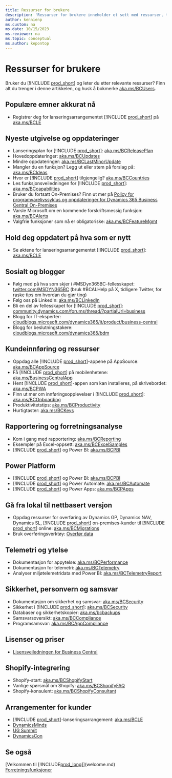 ```yaml
---
title: Ressurser for brukere
description: 'Ressurser for brukere inneholder et sett med ressurser, tjenester og verktøy for å bruke Microsoft Dynamics 365 Business Central.'
author: kennienp
ms.custom: na
ms.date: 10/15/2023
ms.reviewer: na
ms.topic: conceptual
ms.author: kepontop
---
```


# <a name="resources-for-users"></a>Ressurser for brukere

Bruker du [!INCLUDE [prod_short](includes/prod_short.md)] og leter du etter relevante ressurser? Finn alt du trenger i denne artikkelen, og husk å bokmerke [aka.ms/BCUsers](https://aka.ms/BCUsers).

## <a name="hot-topics-right-now"></a>Populære emner akkurat nå

- Registrer deg for lanseringsarrangementet [!INCLUDE [prod_short](includes/prod_short.md)] på [aka.ms/BCLE](https://aka.ms/BCLE)

## <a name="latest-release-and-updates"></a>Nyeste utgivelse og oppdateringer

- Lanseringsplan for [!INCLUDE [prod_short](includes/prod_short.md)]: [aka.ms/BCReleasePlan](https://aka.ms/BCReleasePlan) 
- Hovedoppdateringer: [aka.ms/BCUpdates](https://aka.ms/BCUpdates)
- Mindre oppdateringer: [aka.ms/BCLastMinorUpdate](https://aka.ms/BCLastMinorUpdate) 
- Mangler du en funksjon? Legg ut eller stem på forslag på: [aka.ms/BCIdeas](https://aka.ms/BCIdeas) 
- Hvor er [!INCLUDE [prod_short](includes/prod_short.md)] tilgjengelig? [aka.ms/BCCountries](https://aka.ms/BCCountries)
- Les funksjonsveiledningen for [!INCLUDE [prod_short](includes/prod_short.md)]: [aka.ms/BCcapabilities](https://aka.ms/BCcapabilities)
- Bruker du fortsatt On-Premises? Finn ut mer på [Policy for programvarelivssyklus og oppdateringer for Dynamics 365 Business Central On-Premises](/dynamics365/business-central/dev-itpro/terms/lifecycle-policy-on-premises)
- Varsle Microsoft om en kommende forskriftsmessig funksjon: [aka.ms/BCAlerts](https://aka.ms/BCAlerts)
- Valgfrie funksjoner som nå er obligatoriske: [aka.ms/BCFeatureMgmt](https://aka.ms/BCFeatureMgmt)

## <a name="stay-up-to-date-on-whats-new"></a>Hold deg oppdatert på hva som er nytt

- Se øktene for lanseringsarrangementet [!INCLUDE [prod_short](includes/prod_short.md)]: [aka.ms/BCLE](https://aka.ms/BCLE) 

## <a name="social-and-blogs"></a>Sosialt og blogger

- Følg med på hva som skjer i #MSDyn365BC-fellesskapet: [twitter.com/MSDYN365BC](https://twitter.com/MSDYN365BC) (bruk #BCALHelp på X, tidligere Twitter, for raske tips om hvordan du gjør ting) 
- Følg oss på LinkedIn: [aka.ms/BCLinkedIn](https://aka.ms/BCLinkedIn)
- Bli en del av fellesskapet for [!INCLUDE [prod_short](includes/prod_short.md)]: [community.dynamics.com/forums/thread/?partialUrl=business](https://community.dynamics.com/forums/thread/?partialUrl=business) 
- Blogg for IT-eksperter: [cloudblogs.microsoft.com/dynamics365/it/product/business-central](https://cloudblogs.microsoft.com/dynamics365/it/product/business-central/)
- Blogg for beslutningstakere: [cloudblogs.microsoft.com/dynamics365/bdm](https://cloudblogs.microsoft.com/dynamics365/bdm)

## <a name="customer-onboarding-and-resources"></a>Kundeinnføring og ressurser

- Oppdag alle [!INCLUDE [prod_short](includes/prod_short.md)]-appene på AppSource: [aka.ms/BCAppSource](https://appsource.microsoft.com/marketplace/apps?page=1&product=dynamics-365-business-central)
- Få [!INCLUDE [prod_short](includes/prod_short.md)] på mobilenhetene: [aka.ms/BusinessCentralApp](https://aka.ms/BusinessCentralApp)
- Hent [!INCLUDE [prod_short](includes/prod_short.md)]-appen som kan installeres, på skrivebordet: [aka.ms/BCPWA](https://aka.ms/BCPWA)
- Finn ut mer om innføringsopplevelser i [!INCLUDE [prod_short](includes/prod_short.md)]: [aka.ms/BCOnboarding](https://aka.ms/bconboarding)
- Produktivitetstips: [aka.ms/BCProductivity](https://aka.ms/BCProductivity) 
- Hurtigtaster: [aka.ms/BCKeys](https://aka.ms/BCKeys)

## <a name="reporting-and-business-intelligence"></a>Rapportering og forretningsanalyse

- Kom i gang med rapportering: [aka.ms/BCReporting](https://aka.ms/BCReporting)
- Eksempler på Excel-oppsett: [aka.ms/BCExcelSamples](https://aka.ms/BCExcelSamples)
- [!INCLUDE [prod_short](includes/prod_short.md)] og Power BI: [aka.ms/BCPBI](https://aka.ms/BCPBI)

## <a name="power-platform"></a>Power Platform

- [!INCLUDE [prod_short](includes/prod_short.md)] og Power BI: [aka.ms/BCPBI](https://aka.ms/BCPBI)
- [!INCLUDE [prod_short](includes/prod_short.md)] og Power Automate: [aka.ms/BCAutomate](https://aka.ms/BCAutomate) 
- [!INCLUDE [prod_short](includes/prod_short.md)] og Power Apps: [aka.ms/BCPApps](https://aka.ms/BCPApps)

## <a name="migrating-from-on-premises-to-online"></a>Gå fra lokal til nettbasert versjon

- Oppdag ressurser for overføring av Dynamics GP, Dynamics NAV, Dynamics SL, [!INCLUDE [prod_short](includes/prod_short.md)] on-premises-kunder til [!INCLUDE [prod_short](includes/prod_short.md)] online: [aka.ms/BCMigrations](https://aka.ms/BCMigrations)  
- Bruk overføringsverktøy: [Overfør data](/dynamics365/business-central/dev-itpro/administration/migrate-data) 

## <a name="telemetry-and-performance"></a>Telemetri og ytelse

- Dokumentasjon for appytelse: [aka.ms/BCPerformance](https://aka.ms/BCPerformance)
- Dokumentasjon for telemetri: [aka.ms/BCTelemetry](https://aka.ms/BCTelemetry) 
- Analyser miljøtelemetridata med Power BI: [aka.ms/BCTelemetryReport](https://aka.ms/BCTelemetryReport) 

## <a name="security-privacy-and-compliance"></a>Sikkerhet, personvern og samsvar

- Dokumentasjon om sikkerhet og samsvar: [aka.ms/BCSecurity](https://aka.ms/BCSecurity) 
- Sikkerhet i [!INCLUDE [prod_short](includes/prod_short.md)]: [aka.ms/BCSecurity](https://aka.ms/BCSecurity)
- Databaser og sikkerhetskopier: [aka.ms/bcbackups](https://aka.ms/BCBackups)
- Samsvarsoversikt: [aka.ms/BCCompliance](https://aka.ms/BCCompliance)
- Programsamsvar: [aka.ms/BCAppCompliance](https://aka.ms/BCAppCompliance)

## <a name="licensing-and-pricing"></a>Lisenser og priser

- [Lisensveiledningen for Business Central](https://go.microsoft.com/fwlink/?LinkId=866544&clcid=0x409)

## <a name="shopify-integration"></a>Shopify-integrering

- Shopify-start: [aka.ms/BCShopifyStart](https://aka.ms/BCShopifyStart)
- Vanlige spørsmål om Shopify: [aka.ms/BCShopifyFAQ](https://aka.ms/BCShopifyFAQ)
- Shopify-konsulent: [aka.ms/BCShopifyConsultant](https://aka.ms/BCShopifyConsultant)

## <a name="events-for-customers"></a>Arrangementer for kunder

- [!INCLUDE [prod_short](includes/prod_short.md)]-lanseringsarrangement: [aka.ms/BCLE](https://aka.ms/BCLE)
- [DynamicsMinds](https://www.dynamicsminds.com/)
- [UG Summit](https://www.summitna.com/)
- [DynamicsCon](https://dynamicscon.com/)

## <a name="see-also"></a>Se også

[Velkommen til [!INCLUDE[prod_long](includes/prod_long.md)]](welcome.md)  
[Forretningsfunksjoner](across-business-functionality.md)  

